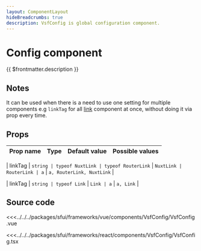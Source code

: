 ```yaml
---
layout: ComponentLayout
hideBreadcrumbs: true
description: VsfConfig is global configuration component. 
---
```

# Config component

{{ $frontmatter.description }}
## Notes

It can be used when there is a need to use one setting for multiple components e.g `linkTag` for all [link](link.html) component at once, without doing it via prop every time.

## Props

| Prop name             | Type                       | Default value | Possible values                        |
|-----------------------|----------------------------|---------------|----------------------------------------|
<!-- vue -->
|  linkTag                 |  `string | typeof NuxtLink | typeof RouterLink`            |   `NuxtLink | RouterLink | a`          |  `a, RouterLink, NuxtLink`                |
<!-- end vue -->
<!-- react -->
|  linkTag                 |  `string | typeof Link`            |   `Link | a`          |  `a, Link`                |
<!-- end react -->

## Source code

<!-- vue -->
<<<../../../packages/sfui/frameworks/vue/components/VsfConfig/VsfConfig.vue
<!-- end vue -->
<!-- react -->
<<<../../../packages/sfui/frameworks/react/components/VsfConfig/VsfConfig.tsx
<!-- end react -->

